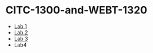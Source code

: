 # CITC-1300-and-WEBT-1320
<ul>
    <li><a href="Lab1/index.html" target="_blank">Lab 1</a></li>
    <li><a href="Lab2/index.html" target="_blank">Lab 2</a></li>
    <li><a href="Lab3/index.html" target="_blank">Lab 3</a></li>
    <li><a herf="Lab4/index.html" target="_blank">Lab4</li>
</ul>